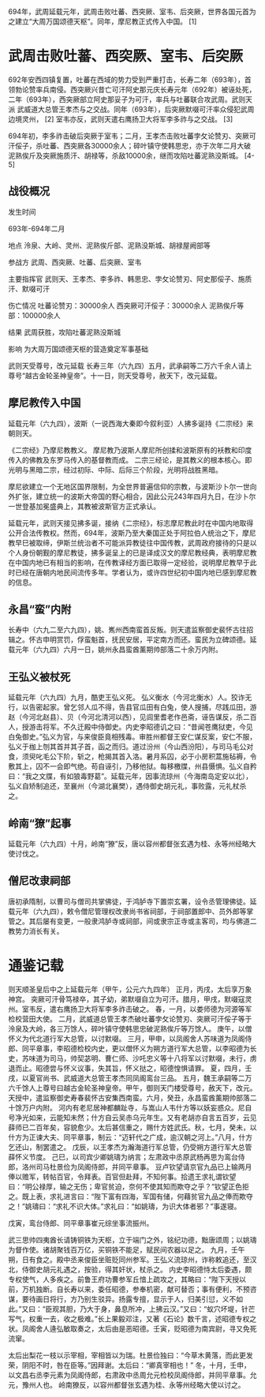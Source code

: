 694年，武周延载元年，武周击败吐蕃、西突厥、室韦、后突厥，世界各国元首为之建立“大周万国颂德天枢”。同年，摩尼教正式传入中国。 [1] 

# 武周击败吐蕃、西突厥、室韦、后突厥

692年安西四镇复置，吐蕃在西域的势力受到严重打击，长寿二年（693年），首领勃论赞率兵南侵。西突厥兴昔亡可汗阿史那元庆长寿元年（692年）被诬处死，二年（693年），西突厥部立阿史那妥子为可汗，率兵与吐蕃联合攻武周。武则天派 武威道大总管王孝杰与之交战。同年（693年），后突厥默啜可汗率众侵犯武周边境灵州， [2]  室韦亦反，武则天遣右鹰扬卫大将军李多祚与之交战。 [3] 

694年初，李多祚击破后突厥于室韦；二月，王孝杰击败吐蕃孛攵论赞刃、突厥可汗俀子，杀吐蕃、西突厥各30000余人；碎叶镇守使韩思忠，亦于次年二月大破泥熟俟斤及突厥施质汗、胡禄等，杀敌10000余，继而攻陷吐蕃泥熟没斯城。 [4-5]  

## 战役概况

发生时间

693年-694年二月

地点
泠泉、大岭、灵州、泥熟俟斤部、泥熟没斯城、胡禄屋阙部等

参战方
武周、西突厥、吐蕃、后突厥、室韦

主要指挥官
武则天、王孝杰、李多祚、韩思忠、孛攵论赞刃、阿史那俀子、施质汗、默啜可汗

伤亡情况
吐蕃论赞刃：30000余人
西突厥可汗俀子：30000余人
泥熟俟斤等部：100000余人

结果
武周获胜，攻陷吐蕃泥熟没斯城

影响
为大周万国颂德天枢的营造奠定军事基础

武则天受尊号，改元延载
长寿三年（六九四）五月，武承嗣等二万六千余人请上尊号“越古金轮圣神皇帝”。十一日，则天受尊号，赦天下，改元延载。

## 摩尼教传入中国

延载元年（六九四），波斯（一说西海大秦即今叙利亚）人拂多诞持《二宗经》来朝则天。

《二宗经》乃摩尼教教义。
摩尼教乃波斯人摩尼所创揉和波斯原有的袄教和印度传入的佛教及东罗马传入的基督教而成。
二宗三经论，是其教义的根本核心。即光明与黑暗二宗，经过初际、中际、后际三个阶段，光明将战胜黑暗。

摩尼欲建立一个无地区国界限制，为全世界普遍信仰的宗教，与波斯沙卜尔一世向外扩张，建立统一的波斯大帝国的野心相合，因此公元243年四月九日，在沙卜尔一世登基加冕盛典上，其教被波斯官方正式承认。

延载元年，武则天接见拂多诞，接纳《二宗经》，标志摩尼教此时在中国内地取得公开合法传教权。然而，694年，波斯乃至大秦国正处于阿拉伯人统治之下，摩尼教早巳被取缔，伊斯兰统治者不可能派异教徒往中国传教，武周政府接待的只是以个人身份朝觐的摩尼教徒，拂多诞呈上的已是译成汉文的摩尼教经典，表明摩尼教在中国内地已有相当的影响，在传教译经方面已取得一定经验，说明摩尼教早于此时已经在唐朝内地民间流传多年。学者认为，或许四世纪初中国内地已感到摩尼教的信息。

## 永昌“蛮”内附
长寿中（六九二至六九四），姚、嶲州西南蛮首反叛。则天遣监察御史裴怀古往招辑之。怀古申明赏罚，俘蛮魁首，抚民安居，平定南方而还。蛮民为立碑颂德。延载元年（六九四）六月一日，姚州永昌蛮酋薰期帅部落二十余万内附。

## 王弘义被杖死
延载元年（六九四）九月，酷吏王弘义死。
弘义衡水（今河北衡水）人。狡诈无行，以告密起家。曾乞邻人瓜不得，告县官瓜田有白兔，使人搜捕，尽践瓜田，游赵（今河北赵县）、贝（今河北清河以西），见闾里耆老作邑斋，诬告谋反，杀二百人，授游击将军。不久迁殿中侍御史。内史李昭德讥之曰：“昔闻苍鹰狱吏，今见白兔御史。”弘义为官，与来俊臣竟相残毒。审胜州都督王安仁谋反案，安仁不服，弘义于枷上刎其首并其子首，函之而归。道过汾州（今山西汾阳），与司马毛公对食，须臾叱毛公下阶，斩之，枪揭其首入洛。暑月系囚，必于小房积蒿施毡褥，令敷其上，囚不一会即气绝。苟自诬引，乃移他狱。每移檄牒，州县慑惧。弘义自矜曰：“我之文牒，有如狼毒野葛”。延载元年，因事流琼州（今海南岛定安以北），弘义自矫制追还，至襄州（今湖北襄樊），遇侍御史胡元礼，事败露，元礼杖杀之。

## 岭南“獠”起事
延载元年（六九四）十月，岭南“獠”反，唐以容州都督张玄遇为桂、永等州经略大使讨伐之。

## 僧尼改隶祠部
唐初承隋制，以曹司与僧司共掌佛徒，于鸿胪寺下置崇玄署，设令丞管理佛徒。延载元年（六九四），敕令僧尼管理权改隶尚书省祠部，于祠部置郎中、员外郎等掌管之。其后屡有变更，一般隶鸿胪寺或祠部，间或隶宗正寺或主客司，均与佛道二教势力消长有关。

# 通鉴记载
则天顺圣皇后中之上延载元年（甲午，公元六九四年）
正月，丙戌，太后享万象神宫。
突厥可汗骨笃禄卒，其子幼，弟默啜自立为可汗。腊月，甲戌，默啜寇灵州。室韦反，遣右鹰扬卫大将军李多祚击破之。
春，一月，以娄师德为河源等军检校营田大使。
二月，武威道总管王孝杰破吐蕃孛攵论赞刃、突厥可汗俀子等于泠泉及大岭，各三万馀人，碎叶镇守使韩思忠破泥熟俟斤等万馀人。
庚午，以僧怀义为代北道行军大总管，以讨默啜。
三月，甲申，以凤阁舍人苏味道为凤阁侍郎、同平章事，李昭德检校内史，更以僧怀义为朔方道行军大总管，以李昭德为长史，苏味道为司马，帅契苾明、曹仁师、沙吒忠义等十八将军以讨默啜，未行，虏退而止。昭德尝与怀义议事，失其旨，怀义挞之，昭德惶惧请罪。
夏，四月，壬戌，以夏官尚书、武威道大总管王孝杰同凤阁鸾台三品。
五月，魏王承嗣等二万六千馀人上尊号曰越古金轮圣神皇帝。甲午，御则天门楼受尊号，赦天下，改元。
天授中，遣监察御史寿春裴怀古安集西南蛮。六月，癸丑，永昌蛮酋薰期帅部落二十馀万户内附。
河内有老尼居神都麟趾寺，与嵩山人韦什方等以妖妄惑众。尼自号净光如来，云能知未然；什方自云吴赤乌元年生。又有老胡亦自言五百岁，云见薛师已二百年矣，容貌愈少。太后甚信重之，赐什方姓武氏。秋，七月，癸未，以什方为正谏大夫、同平章事，制云：“迈轩代之广成，逾汉朝之河上。”八月，什方乞还山，制罢遣之。
戊辰，以王孝杰为瀚海道行军总管，仍受朔方道行军大总管薛怀义节度。
己巳，以司宾少卿姚璹为纳言；左肃政中丞原武杨再思为鸾台侍郎，洛州司马杜景俭为凤阁侍郎，并同平章事。
豆卢钦望请京官九品已上输两月俸以赡军，转帖百官，令拜表。百官但赴拜，不知何事。拾遗王求礼谓钦望曰：“明公禄厚，输之无伤；卑官贫迫，奈何不使其知而欺夺之乎？”钦望正色拒之。既上表，求礼进言曰：“陛下富有四海，军国有储，何藉贫官九品之俸而欺夺之！”姚璹曰：“求礼不识大体。”求礼曰：“如姚璹，为识大体者邪？”事遂寝。

戊寅，鸾台侍郎、同平章事崔元综坐事流振州。

武三思帅四夷酋长请铸铜铁为天枢，立于端门之外，铭纪功德，黜唐颂周；以姚璹为督作使。诸胡聚钱百万亿，买铜铁不能足，赋民间农器以足之。
九月，壬午朔，日有食之。殿中丞来俊臣坐赃贬同州参军。王弘义流琼州，诈称敕追还，至汉北，侍御史胡元礼遇之，按验，得其奸状，杖杀之。
内史李昭德恃太后委遇，颇专权使气，人多疾之。前鲁王府功曹参军丘愔上疏攻之，其略曰：“陛下天授以前，万机独断。自长寿以来，委任昭德，参奉机密，献可替否；事有便利，不预咨谋，要待画日将行，方乃别生驳异。扬露专擅，显示于人，归美引愆，义不如此。”又曰：“臣观其胆，乃大于身，鼻息所冲，上拂云汉。”又曰：“蚁穴坏堤，针芒写气，权重一去，收之极难。”长上果毅邓注，又著《石论》数千言，述昭德专权之状。凤阁舍人逄弘敏取奏之，太后由是恶昭德。壬寅，贬昭德为南宾尉，寻又免死流窜。

太后出梨花一枝以示宰相，宰相皆以为瑞。杜景俭独曰：“今草木黄落，而此更发荣，阴阳不时，咎在臣等。”因拜谢。太后曰：“卿真宰相也！”
冬，十月，壬申，以文昌右丞李元素为凤阁侍郎，右肃政中丞周允元检校凤阁侍郎，并同平章事。允元，豫州人也。
岭南獠反，以容州都督张玄遇为桂、永等州经略大使以讨之。